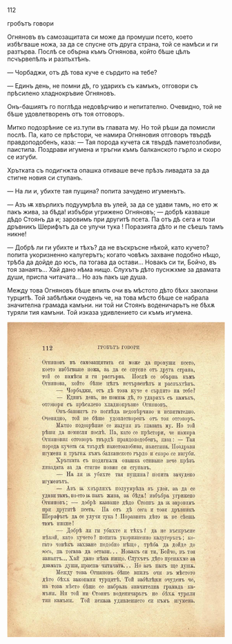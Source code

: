 ﻿112

гробътъ говори

Огняновъ въ самозащитата си може да промуши псето, което избѣгваше ножа, за да се спусне отъ друга страна, той се намѣси и ги разтърва. Послѣ се обърна къмъ Огнянова, който бѣше цѣлъ псчървепѣлъ и разпъхтѣнъ.

— Чорбаджи, отъ дѣ това куче е сърдито на тебе?

— Единъ день, не помни дѣ, го ударихъ съ камъкъ, отговори съ прѣсилено хладнокръвие Огняновъ.

Онъ-башиятъ го поглѣда недовѣрчиво и непитателно. Очевидно, той не бѣше удовлетворенъ отъ тоя отговоръ.

Митко подозрѣние се из.тупи въ главата му. Но той рѣши да помисли послѣ. Па, като се прѣстори, че намира Огняновия отговоръ твърдѣ правдоподобенъ, каза: — Тая порода кучета сѫ твърдѣ паметозлобиви, паистипа. Поздрави игумена и тръгни къмъ балканското гърло и скоро се изгуби.

Хрътката съ подигнжта опашка отиваше вече прѣзъ ливадата за да стигне новия си ступанъ.

— На ли и, убихте тая пущина? попита зачудено игуменътъ.

— Азъ ѭ хвърлихъ подуумрѣла въ улей, за да се удави тамъ, но ето ж пакъ жива, за бѣда! избъбри угрижено Огняновъ; — добрѣ казваше дѣдо Стоянъ да и; заровимъ при другитѣ псета. Па отъ дѣ сега и този дръвникъ Шерифътъ да се улучи тука ! Поразията дѣто и пе сѣешъ тамъ никне!

— Добрѣ ли ги убихте и тѣхъ? да не въскръсне нѣкой, като кучето? попита укоризненно калугерътъ; когато човѣкъ захване подобно нѣщо, трѣба да дойде до юсъ, па тогава да остави... Новакъ си ти, Бойчо, въ тоя занаятъ... Хай дано нѣма нищо. Слухътъ дѣто пуснжхме за двамата души, приспа читачата... Но азъ пакъ ще душа.

Между това Огняновъ бѣше впилъ очи въ мѣстото дѣто бѣхх закопани турцитѣ. Той забѣлѣжи очуденъ че, на това мѣсто бѣше се набрала значителна грамада камъни. ни той ни Стоянъ воденичарьтъ не бѣхѫ туряли тия камъни. Той изказа удивлението си къмъ игумена.

![original](images/131.jpg)

